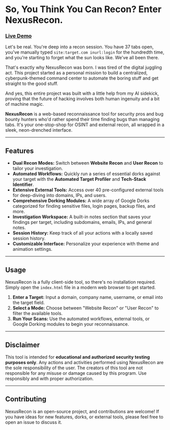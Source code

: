# So, You Think You Can Recon? Enter NexusRecon.

### [Live Demo](https://anupamjaiswall.github.io/NexusRecon/)

Let's be real. You're deep into a recon session. You have 37 tabs open, you've manually typed `site:target.com inurl:login` for the hundredth time, and you're starting to forget what the sun looks like. We've all been there.

That's exactly why NexusRecon was born. I was tired of the digital juggling act. This project started as a personal mission to build a centralized, cyberpunk-themed command center to automate the boring stuff and get straight to the good stuff.

And yes, this entire project was built with a little help from my AI sidekick, proving that the future of hacking involves both human ingenuity and a bit of machine magic.

**NexusRecon** is a web-based reconnaissance tool for security pros and bug bounty hunters who'd rather spend their time finding bugs than managing tabs. It's your one-stop-shop for OSINT and external recon, all wrapped in a sleek, neon-drenched interface.

---

## Features

* **Dual Recon Modes:** Switch between **Website Recon** and **User Recon** to tailor your investigation.
* **Automated Workflows:** Quickly run a series of essential dorks against your target with the **Automated Target Profiler** and **Tech-Stack Identifier**.
* **Extensive External Tools:** Access over 40 pre-configured external tools for deep-diving into domains, IPs, and users.
* **Comprehensive Dorking Modules:** A wide array of Google Dorks categorized for finding sensitive files, login pages, backup files, and more.
* **Investigation Workspace:** A built-in notes section that saves your findings per target, including subdomains, emails, IPs, and general notes.
* **Session History:** Keep track of all your actions with a locally saved session history.
* **Customizable Interface:** Personalize your experience with theme and animation settings.

---

## Usage

NexusRecon is a fully client-side tool, so there's no installation required. Simply open the `index.html` file in a modern web browser to get started.

1.  **Enter a Target:** Input a domain, company name, username, or email into the target field.
2.  **Select a Mode:** Choose between "Website Recon" or "User Recon" to filter the available tools.
3.  **Run Your Scans:** Use the automated workflows, external tools, or Google Dorking modules to begin your reconnaissance.

---

## Disclaimer

This tool is intended for **educational and authorized security testing purposes only**. Any actions and activities performed using NexusRecon are the sole responsibility of the user. The creators of this tool are not responsible for any misuse or damage caused by this program. Use responsibly and with proper authorization.

---

## Contributing

NexusRecon is an open-source project, and contributions are welcome! If you have ideas for new features, dorks, or external tools, please feel free to open an issue to discuss it.
